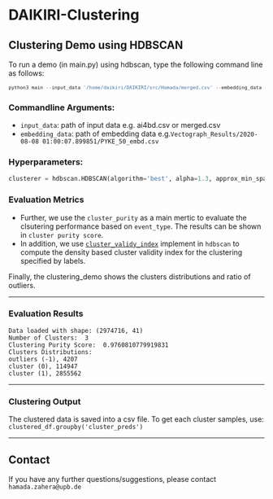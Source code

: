 # DAIKIRI-Clustering

## Clustering Demo using HDBSCAN
To run a demo (in main.py) using hdbscan, type the following command line as follows:
<font size="-2">
```python
python3 main --input_data '/home/daikiri/DAIKIRI/src/Hamada/merged.csv' --embedding_data '/home/daikiri/DAIKIRI/src/Hamada/Vectograph_Results/2020-08-08 01:00:07.899851/PYKE_50_embd.csv'
```
</font>

### Commandline Arguments:
- `input_data`: path of input data e.g. ai4bd.csv or merged.csv 
- `embedding_data`: path of embedding data e.g.`Vectograph_Results/2020-08-08 01:00:07.899851/PYKE_50_embd.csv`

### Hyperparameters:

```python
clusterer = hdbscan.HDBSCAN(algorithm='best', alpha=1.3, approx_min_span_tree=True, metric='euclidean', gen_min_span_tree=True, min_cluster_size=10000, min_samples=100, cluster_selection_epsilon= 0.5, core_dist_n_jobs=1, allow_single_cluster=False).fit(cluster_df)
```

### Evaluation Metrics
- Further, we use the `cluster_purity` as a main mertic to evaluate the clsutering performance based on `event_type`. The results can be shown in `cluster purity score`.
- In addition, we use [`cluster_validy_index`](https://hdbscan.readthedocs.io/en/latest/api.html#hdbscan.validity.validity_index) implement in `hdbscan` to compute the density based cluster validity index for the clustering specified by labels. 

Finally, the clustering_demo shows the clusters distributions and ratio of outliers.

---
### Evaluation Results

```
Data loaded with shape: (2974716, 41) 
Number of Clusters:  3
Clustering Purity Score:  0.9760810779919831
Clusters Distributions: 
outliers (-1), 4207
cluster (0), 114947
cluster (1), 2855562
```
---
### Clustering Output

The clustered data is saved into a csv file. To get each cluster samples, use: `clustered_df.groupby('cluster_preds')`

---
## Contact

If you have any further questions/suggestions, please contact `hamada.zahera@upb.de`
